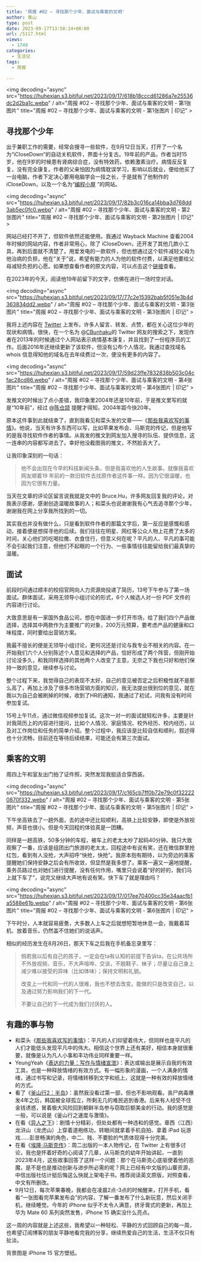 ```yaml
---
title: '周报 #02 – 寻找那个少年、面试与乘客的文明'
author: 青山
type: post
date: 2023-09-17T13:58:14+00:00
url: /5117.html
views:
  - 1749
categories:
  - 生活记
tags:
  - 周报

---
```

<img decoding="async" src="https://huhexian.s3.bitiful.net/2023/09/17/618b18cccd61286a7e25536dc2d2ba1c.webp" / alt="周报 #02 – 寻找那个少年、面试与乘客的文明 - 第1张图片" title="周报 #02 – 寻找那个少年、面试与乘客的文明 - 第1张图片 | 印记" >

## 寻找那个少年

出于兼职工作的需要，经常会搜寻一些软件，在9月12日当天，打开了一个名为“iCloseDown”的自动关机软件，界面十分复古。19年前的产品，作者当时15岁，他在9岁的时候患有肾病综合症，没有特效药，依赖激素治疗。病情反反复复，没有完全康复。作者的父亲怕因为病情耽误学习，影响以后就业，便给他买了一台电脑，作者下定决心要用电脑学会一技之长，于是就有了他制作的 iCloseDown，以及一个名为“[编程小屋][1] ”的网站。

<img decoding="async" src="https://huhexian.s3.bitiful.net/2023/09/17/82b3c016ca14bba3d768dd3ab5ec0fc0.webp" / alt="周报 #02 – 寻找那个少年、面试与乘客的文明 - 第2张图片" title="周报 #02 – 寻找那个少年、面试与乘客的文明 - 第2张图片 | 印记" >

网站已经打不开了，但软件依然还能使用。我通过 Wayback Machine 查看2004年时候的网站内容，作者非常用心，除了 iCloseDown，还开发了其他几款小工具，再到后面就不清楚了。用爱发电的一款软件，但也想通过这个软件减轻父母为他治病的负担，他在“关于”说，希望有能力的人为他的软件付费，以满足他要给父母减轻负担的心愿。如果想查看作者的原文内容，可以点击这个[链接][2]查看。

在2023年的今天，阅读他19年前留下的文字，仿佛在进行一场时空对话。

<img decoding="async" src="https://huhexian.s3.bitiful.net/2023/09/17/77c2e15392bab5f051e3b4d363834dd2.webp" / alt="周报 #02 – 寻找那个少年、面试与乘客的文明 - 第3张图片" title="周报 #02 – 寻找那个少年、面试与乘客的文明 - 第3张图片 | 印记" >

我将上述内容在 [Twitter][3] 上发布，许多人留言、转发、点赞，都在关心这位少年的现状和病情。很快，在一个名为 @[CBunhaku][4]的 Twitter 网友的搜索之下，发现作者在2013年的时候通过个人网站表示病情基本康复，并且找到了一份程序员的工作。后面2016年还继续更新了该软件，但没有公布个人情况，我通过查找域名 whois 信息得知他的域名在去年续费过一次，便没有更多的内容了。

<img decoding="async" src="https://huhexian.s3.bitiful.net/2023/09/17/59d23ffe7832838b503c04cfac28cd86.webp" / alt="周报 #02 – 寻找那个少年、面试与乘客的文明 - 第4张图片" title="周报 #02 – 寻找那个少年、面试与乘客的文明 - 第4张图片 | 印记" >

发推文的时候出了点小差错，我印象里2004年还是10年前，于是推文里写的就是“10年前”，经过 @[陈仓颉][5] 提醒才得知，2004年距今快20年。

原本这件事到此就结束了，直到我看见和菜头发的文章——《[那些我喜欢写的事情][6]》。他说，当天有许多东西可以写，比如苹果发布会、马斯克的传记，但是他写的是我寻找软件作者的事情。从我发的推文到网友加入搜寻的队伍、提供信息，这一连串的内容都写进去了。幸好他没截图我的推文，不然脸丢大了。

让我印象深刻的一句话：

> 他不会出现在今早的科技新闻头条，但是我喜欢他的人生故事。就像我喜欢网友顺着19 年前的一款旧软件去找原作者这件事一样。因为它很温暖，也因为它很有力量。 

当天在文章的评论区留言说我就是文中的 Bruce.Hu，许多网友回复我的评论，对我表示感谢，感谢创造温暖故事的人；和菜头也说谢谢我有心气去追寻那个少年，谢谢我在网上分享我所找到的一切。

其实我也并没有做什么，只是看到软件作者的那篇文字后，第一反应是感慨和感动，接着便是想探寻他的后续。我们往往在明星、网红等公众人物上花费了太多的时间，关心他们的吃喝拉撒、衣食住行，但意义何在呢？平凡的人、平凡的事可能不会引起我们注意，但他们不起眼的一个行为、一些事情往往能留给我们最真挚的温暖。

## 面试

前段时间通过顺丰的校招官网向人力资源岗投递了简历，13号下午参与了第一场面试。群体面试，采用无领导小组讨论的形式，6个人候选人对一份 PDF 文件的内容进行讨论。

大致意思是有一家国外食品公司，想在中国进一步打开市场，给了我们四个产品做选择，选择其中两款作为主要推广的对象，200万元预算，要考虑产品的健康和口味程度，同时要给出营销方案。

我最不擅长的便是无领导小组讨论，更何况还是讨论与我专业不相关的内容。在一开始我们六个人分别陈述个人意见和选择的产品，恰好形成了两个阵营，但刚开始讨论没多久，和我同样选择的其他两个人改变了主意，无奈之下我也只好和他们保持一致的意见，继续参与讨论。

整个过程下来，我觉得自己的表现不太好，自己的意见被否定之后积极性就不是那么高了，再加上涉及了很多市场营销方面的知识，我无法提出很到位的意见，就在我以为自己会被刷掉的时候，收到了HR的通知，我通过了初试，问我有没有时间参加复试。

15号上午11点，通过微信视频参加复试。这次一对一的面试就轻松许多，主要是针对我简历上的内容进行提问，比如个人情况、家庭情况、校外经历、校内经历，以及对工作岗位和任务的简单介绍。整个过程中，我应该是比较自信和顺利，叙述得也十分流畅，目前还在等待后续结果，可能还会有第三次面试。

## 乘客的文明

周四上午和室友出门拍了证件照，突然发现我挺适合穿西装。

<img decoding="async" src="https://huhexian.s3.bitiful.net/2023/09/17/c165cb7ff0b72e79c0f322220870f332.webp" / alt="周报 #02 – 寻找那个少年、面试与乘客的文明 - 第5张图片" title="周报 #02 – 寻找那个少年、面试与乘客的文明 - 第5张图片 | 印记" >

下午坐高铁去了一趟外面，去的途中还比较顺利，高铁上比较安静，即使是外放视频，声音也很小。但是今天回程的体验真是一团糟。

同样是一趟高铁，50多分钟的车程，被车上的老太太吵了起码40分钟。我只大致观察了一番，应该是组团出门旅游的老太太，回程途中有说有笑，还在微信群里抢红包，看到有人没抢，大声招呼“快抢，快抢”。我原本抱有期待，以为旁边的乘客提醒她们保持安静之后会有所收敛，但显然是我多想了。乘客一遍又一遍地提醒，乘务员路过也对她们进行提醒，没有任何作用，嘴里只会说着“好的好的，我们马上就下车了”，说完又继续大声地有说有笑。快下车了就是理由吗？

<img decoding="async" src="https://huhexian.s3.bitiful.net/2023/09/17/017ee70400cc35e34aacfb1a5588e61b.webp" / alt="周报 #02 – 寻找那个少年、面试与乘客的文明 - 第6张图片" title="周报 #02 – 寻找那个少年、面试与乘客的文明 - 第6张图片 | 印记" >

下午时分，人本就容易疲惫，大多数人上车之后就想短暂地休息一会，我戴着耳机、放着音乐，仍然盖不住她们的说话声。

相似的经历发生在8月26日，那天下车之后我在手机备忘录里写：

> 倘若我以后有自己的孩子，一定会在ta有认知的前提下告诉ta，在公共场所不外放视频、音乐，不大声喧哗、交谈，不脱鞋子、袜子；尽量让自己身上减少难以接受的异味（比如体味）；保持文明和礼貌。
> 
> 改变上一代和同一代的人很难，我也不想去改变。能做的只是改变自己，以及通过努力影响我们的下一代。
> 
> 不要让自己的下一代成为我们讨厌的人。 

## 有趣的事与物

  * 和菜头《[那些我喜欢写的事情][6]》：平凡的人们仰望着伟大，但同样也是平凡的人们才能低头发现平凡中的伟大。相信这个世界上还有美好，相信本身就很重要，就像是认为凡人小事和丰功伟业同样重要一样。
  * YeungYeah《[表达的力量：写作与情绪宣泄][7]》：表达或输出是展示自我的有效工具，也是一种释放情绪的有效方式。有一幅形象的漫画，一个人满身的情绪，通过书写和记录，将情绪转移到文字和纸上，这就是一种有效的释放情绪的方式。
  * 看了《[釜山行2：半岛][8]》：虽然我没看过第一部，但也不影响观看。丧尸病毒爆发4年之后，韩国被全球孤立，所剩无几的难民逃到香港。后来有人经受不住金钱诱惑，冒着极大风险回到朝鲜半岛参与窃取巨额美金的行动。我的感觉是一般，可以说是《釜山行之速度与激情》。
  * 在看《[异人之下][9]》：剧情十分精彩，但处处都有一种违和的感觉。章西（江西）龙浒山（龙虎山）上穿着道袍练功，转眼间就拿着手机自拍、拿着 iPad 玩游戏......彭昱畅演的角色，中二、贱、不要脸的气质体现得十分完美。
  * 在看《[埃隆·马斯克传][10]》：周二出版的一本人物传记，在 Twitter 上有很多讨论，我也是怀着好奇的心阅读了几章，从马斯克的幼年开始讲起，一直到2023年4月，这些故事回答了这样一个问题：那个在马斯克心底驱使着他的恶魔，是不是也是推动创新与进步所必需的呢？网上已经有中文版的山寨资源，中信出版社估计挺后悔这么快就上架电子书。推荐阅读英文原版，对照查看，中文有所删改。
  * 9月12日，每次苹果春晚，我都会在凌晨2点-3点的时候醒来，打开手机，看看“一张图看完苹果发布会”的内容，了解一番发布了什么新玩意，然后关闭手机，继续睡觉。今年的 iPhone 似乎不太令人满意，挤牙膏式的更新，再加上华为 Mate 60 系列突然发售，iPhone 15 确实没什么亮点。

这一周的内容就是上述这些，我希望以一种轻松、平静的方式回顾自己的每一周，也希望订阅博客的朋友平静地看完我的分享，继续热爱自己的生活，生活不仅只有扯淡。

背景图是 iPhone 15 官方壁纸。

 [1]: https://bcxw.126.com/
 [2]: https://memo.eirms.com/m/566
 [3]: https://twitter.com/huhexian/status/1701574100202950678
 [4]: https://twitter.com/CBunhaku/status/1701677344585572412
 [5]: https://imzm.im
 [6]: https://mp.weixin.qq.com/s/3aaQzWHy_JH11fWgLRyAAw
 [7]: https://scottyeung.top/2023/power-of-expression/
 [8]: https://movie.douban.com/subject/30299515/
 [9]: https://movie.douban.com/subject/26853822/
 [10]: https://book.douban.com/subject/36518892/